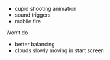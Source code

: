 - cupid shooting animation
- sound triggers
- mobile fire

Won’t do
- better balancing
- clouds slowly moving in start screen
